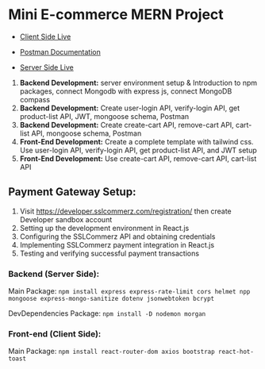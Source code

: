 # Mini E-commerce MERN Project

- [Client Side Live](https://miniecommerce-app.netlify.app/)

- [Postman Documentation](https://documenter.getpostman.com/view/15226030/2s9Y5WyjBu)

- [Server Side Live](https://mini-ecommerce-app.onrender.com/api/products)

1. **Backend Development:** server environment setup & Introduction to npm packages, connect Mongodb with express js, connect MongoDB compass
1. **Backend Development:** Create user-login API, verify-login API, get product-list API, JWT, mongoose schema, Postman
1. **Backend Development:** Create create-cart API, remove-cart API, cart-list API, mongoose schema, Postman
1. **Front-End Development:** Create a complete template with tailwind css. Use user-login API, verify-login API, get product-list API, and JWT setup
1. **Front-End Development:** Use create-cart API, remove-cart API, cart-list API

## Payment Gateway Setup:

1. Visit https://developer.sslcommerz.com/registration/ then create Developer sandbox account
1. Setting up the development environment in React.js
1. Configuring the SSLCommerz API and obtaining credentials
1. Implementing SSLCommerz payment integration in React.js
1. Testing and verifying successful payment transactions

### Backend (Server Side):

Main Package: `npm install express express-rate-limit cors helmet npp mongoose express-mongo-sanitize dotenv jsonwebtoken bcrypt`

DevDependencies Package: `npm install -D nodemon morgan`

### Front-end (Client Side):

Main Package: `npm install react-router-dom axios bootstrap react-hot-toast`
